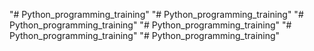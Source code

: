 "# Python_programming_training" 
"# Python_programming_training" 
"# Python_programming_training" 
"# Python_programming_training" 
"# Python_programming_training" 
"# Python_programming_training" 

